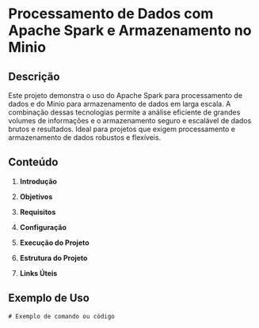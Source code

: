 # Processamento de Dados com Apache Spark e Armazenamento no Minio

## Descrição

Este projeto demonstra o uso do Apache Spark para processamento de dados e do Minio para armazenamento de dados em larga escala. A combinação dessas tecnologias permite a análise eficiente de grandes volumes de informações e o armazenamento seguro e escalável de dados brutos e resultados. Ideal para projetos que exigem processamento e armazenamento de dados robustos e flexíveis.

## Conteúdo

1. **Introdução**


2. **Objetivos**


3. **Requisitos**
 
    
4. **Configuração**


5. **Execução do Projeto**
    
6. **Estrutura do Projeto**

7. **Links Úteis**


## Exemplo de Uso

```shell
# Exemplo de comando ou código
